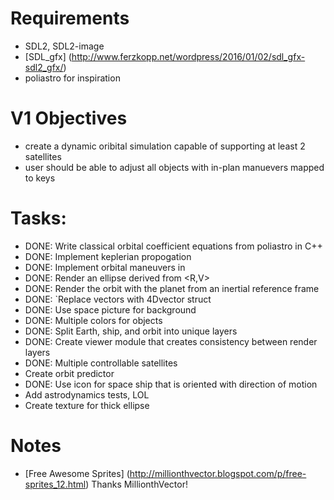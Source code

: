 # Requirements
* SDL2, SDL2-image
* [SDL\_gfx] (http://www.ferzkopp.net/wordpress/2016/01/02/sdl_gfx-sdl2_gfx/)
* poliastro for inspiration

# V1 Objectives
* create a dynamic oribital simulation capable of supporting at least 2 satellites
* user should be able to adjust all objects with in-plan manuevers mapped to keys

# Tasks:
* DONE: Write classical orbital coefficient equations from poliastro in C++
* DONE: Implement keplerian propogation
* DONE: Implement orbital maneuvers in
* DONE: Render an ellipse derived from \<R,V\>
* DONE: Render the orbit with the planet from an inertial reference frame
* DONE: `Replace vectors with 4Dvector struct
* DONE: Use space picture for background
* DONE: Multiple colors for objects
* DONE: Split Earth, ship, and orbit into unique layers
* DONE: Create viewer module that creates consistency between render layers
* DONE: Multiple controllable satellites
* Create orbit predictor
* DONE: Use icon for space ship that is oriented with direction of motion
* Add astrodynamics tests, LOL
* Create texture for thick ellipse

# Notes
* [Free Awesome Sprites] (http://millionthvector.blogspot.com/p/free-sprites_12.html) Thanks MillionthVector!
